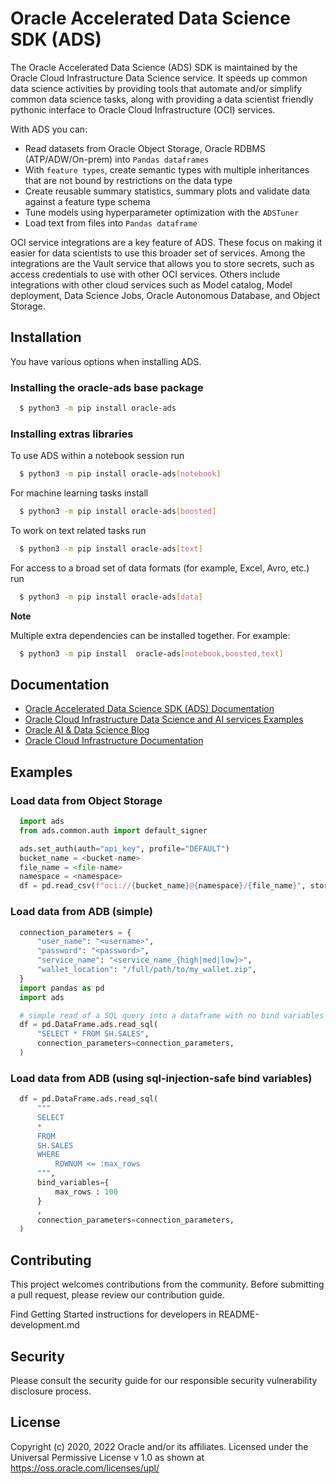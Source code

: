 # Oracle Accelerated Data Science SDK (ADS)

The Oracle Accelerated Data Science (ADS) SDK is maintained by the Oracle Cloud Infrastructure Data Science service. It speeds up common data science activities by providing tools that automate and/or simplify common data science tasks, along with providing a data scientist friendly pythonic interface to Oracle Cloud Infrastructure (OCI) services.

With ADS you can:

 - Read datasets from Oracle Object Storage, Oracle RDBMS (ATP/ADW/On-prem) into `Pandas dataframes`
 - With `feature types`, create semantic types with multiple inheritances that are not bound by restrictions on the data type
 - Create reusable summary statistics, summary plots and validate data against a feature type schema
 - Tune models using hyperparameter optimization with the `ADSTuner`
 - Load text from files into `Pandas dataframe`

OCI service integrations are a key feature of ADS. These focus on making it easier for data scientists to use this broader set of services. Among the integrations are the Vault service that allows you to store secrets, such as access credentials to use with other OCI services. Others include integrations with other cloud services such as Model catalog, Model deployment, Data Science Jobs, Oracle Autonomous Database, and Object Storage.

## Installation

You have various options when installing ADS.

### Installing the oracle-ads base package

```bash
  $ python3 -m pip install oracle-ads
```

### Installing extras libraries

To use ADS within a notebook session run

```bash
  $ python3 -m pip install oracle-ads[notebook]
```

For machine learning tasks install

```bash
  $ python3 -m pip install oracle-ads[boosted]
```

To work on text related tasks run

```bash
  $ python3 -m pip install oracle-ads[text]
```

For access to a broad set of data formats (for example, Excel, Avro, etc.) run

```bash
  $ python3 -m pip install oracle-ads[data]
```

**Note**

Multiple extra dependencies can be installed together. For example:

```bash
  $ python3 -m pip install  oracle-ads[notebook,boosted,text]
```

## Documentation

  - [Oracle Accelerated Data Science SDK (ADS) Documentation](https://docs.oracle.com/en-us/iaas/tools/ads-sdk/latest/index.html)
  - [Oracle Cloud Infrastructure Data Science and AI services Examples](https://github.com/oracle/oci-data-science-ai-samples)
  - [Oracle AI & Data Science Blog](https://blogs.oracle.com/ai-and-datascience/)
  - [Oracle Cloud Infrastructure Documentation](https://docs.oracle.com/en-us/iaas/data-science/using/data-science.htm)

## Examples

### Load data from Object Storage

```python
  import ads
  from ads.common.auth import default_signer

  ads.set_auth(auth="api_key", profile="DEFAULT")
  bucket_name = <bucket-name>
  file_name = <file-name>
  namespace = <namespace>
  df = pd.read_csv(f"oci://{bucket_name}@{namespace}/{file_name}", storage_options=default_signer())
```

### Load data from ADB (simple)

```python
  connection_parameters = {
      "user_name": "<username>",
      "password": "<password>",
      "service_name": "<service_name_{high|med|low}>",
      "wallet_location": "/full/path/to/my_wallet.zip",
  }
  import pandas as pd
  import ads

  # simple read of a SQL query into a dataframe with no bind variables
  df = pd.DataFrame.ads.read_sql(
      "SELECT * FROM SH.SALES",
      connection_parameters=connection_parameters,
  )
```

### Load data from ADB (using sql-injection-safe bind variables)

```python
  df = pd.DataFrame.ads.read_sql(
      """
      SELECT
      *
      FROM
      SH.SALES
      WHERE
          ROWNUM <= :max_rows
      """,
      bind_variables={
          max_rows : 100
      }
      ,
      connection_parameters=connection_parameters,
  )
```

## Contributing

This project welcomes contributions from the community. Before submitting a pull request, please review our contribution guide.

Find Getting Started instructions for developers in README-development.md

## Security

Please consult the security guide for our responsible security vulnerability disclosure process.

## License

Copyright (c) 2020, 2022 Oracle and/or its affiliates. Licensed under the Universal Permissive License v 1.0 as shown at https://oss.oracle.com/licenses/upl/
